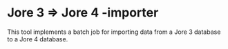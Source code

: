 # Jore 3 => Jore 4 -importer

This tool implements a batch job for importing data from a Jore 3 database to a Jore 4 database.

